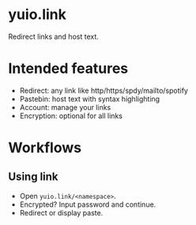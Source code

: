 yuio.link
=========
Redirect links and host text.

Intended features
=================
* Redirect: any link like http/https/spdy/mailto/spotify
* Pastebin: host text with syntax highlighting
* Account: manage your links
* Encryption: optional for all links

Workflows
=========
## Using link
* Open `yuio.link/<namespace>`.
* Encrypted? Input password and continue.
* Redirect or display paste.
